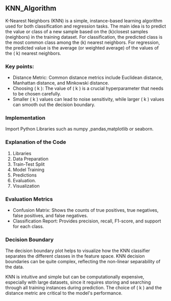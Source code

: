 ## KNN_Algorithm
K-Nearest Neighbors (KNN) is a simple, instance-based learning algorithm used for both classification and regression tasks. 
The main idea is to predict the value or class of a new sample based on the (k)closest samples (neighbors) in the training dataset.
For classification, the predicted class is the most common class among the (k) nearest neighbors. 
For regression, the predicted value is the average (or weighted average) of the values of the ( k) nearest neighbors.

### Key points:
- Distance Metric: Common distance metrics include Euclidean distance, Manhattan distance, and Minkowski distance.
- Choosing \( k \): The value of \( k \) is a crucial hyperparameter that needs to be chosen carefully.
- Smaller \( k \) values can lead to noise sensitivity, while larger \( k \) values can smooth out the decision boundary.

### Implementation 
Import Python Libraries such as numpy ,pandas,matplotlib or seaborn.

### Explanation of the Code

1. Libraries
2. Data Preparation
3. Train-Test Split
4. Model Training
5. Predictions
6. Evaluation.
7. Visualization

### Evaluation Metrics

- Confusion Matrix: Shows the counts of true positives, true negatives, false positives, and false negatives.
- Classification Report: Provides precision, recall, F1-score, and support for each class.

### Decision Boundary

The decision boundary plot helps to visualize how the KNN classifier separates the different classes in the feature space. 
KNN decision boundaries can be quite complex, reflecting the non-linear separability of the data.

KNN is intuitive and simple but can be computationally expensive, especially with large datasets, since it requires storing and searching through all training instances during prediction.
The choice of \( k \) and the distance metric are critical to the model's performance.
